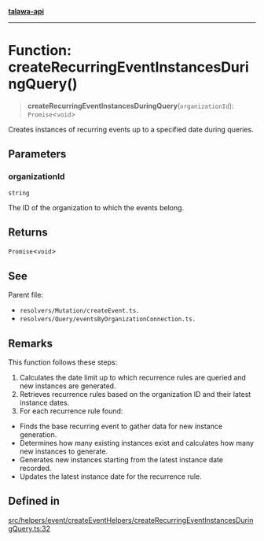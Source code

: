 [**talawa-api**](../../../../../README.md)

***

# Function: createRecurringEventInstancesDuringQuery()

> **createRecurringEventInstancesDuringQuery**(`organizationId`): `Promise`\<`void`\>

Creates instances of recurring events up to a specified date during queries.

## Parameters

### organizationId

`string`

The ID of the organization to which the events belong.

## Returns

`Promise`\<`void`\>

## See

Parent file:
- `resolvers/Mutation/createEvent.ts.`
- `resolvers/Query/eventsByOrganizationConnection.ts.`

## Remarks

This function follows these steps:
1. Calculates the date limit up to which recurrence rules are queried and new instances are generated.
2. Retrieves recurrence rules based on the organization ID and their latest instance dates.
3. For each recurrence rule found:
  - Finds the base recurring event to gather data for new instance generation.
  - Determines how many existing instances exist and calculates how many new instances to generate.
  - Generates new instances starting from the latest instance date recorded.
  - Updates the latest instance date for the recurrence rule.

## Defined in

[src/helpers/event/createEventHelpers/createRecurringEventInstancesDuringQuery.ts:32](https://github.com/Suyash878/talawa-api/blob/095e6964ce2a06c1c30d1acf81b6162203f1db91/src/helpers/event/createEventHelpers/createRecurringEventInstancesDuringQuery.ts#L32)
